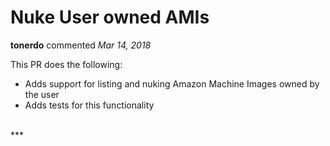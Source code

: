 # Nuke User owned AMIs

**tonerdo** commented *Mar 14, 2018*

This PR does the following:

- Adds support for listing and nuking Amazon Machine Images owned by the user
- Adds tests for this functionality
<br />
***


